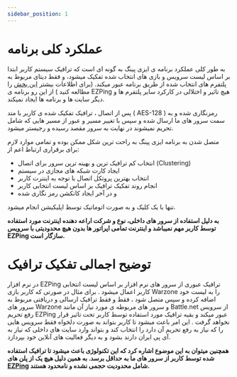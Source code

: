 ```yaml
---
sidebar_position: 1
---
```


# عملکرد کلی برنامه


به طور کلی عملکرد برنامه ی ایزی پینگ به گونه ای است که ترافیک سیستم کاربر ابتدا بر اساس لیست سرویس و بازی های انتخاب شده تفکیک میشود، و فقط دیتای مربوط به پلتفرم های انتخاب شده از طریق برنامه عبور میکند. (برای اطلاعات بیشتر [این بخش](https://ezping.ir/) را مطالعه کنید ) از این رو برنامه ی EZPing هیچ تاثیر و اختلالی در کارکرد سایر پلتفرم ها و دیگر سایت ها و برنامه ها ایجاد نمیکند. 

پس از اتصال ، ترافیک تفکیک شده ی کاربر با متد ( AES-128 ) رمزنگاری شده و به سمت سرور های ما ارسال شده و سپس با تغییر مسیر و عبور از مسیر هایی که شامل تحریم نمیشوند در نهایت به سرور مقصد رسیده و رجیستر میشود.

متصل شدن به برنامه ایزی پینگ به راحت ترین شکل ممکن بوده و تمامی موارد لازم برای برقراری ارتباط اعم از:

- انتخاب کم ترافیک ترین و بهینه ترین سرور برای اتصال (Clustering)
- ایجاد کارت شبکه های مجازی در سیستم   
- انتخاب بهترین پروتکل اتصال با توجه به اینترت کاربر
- انجام روند تفکیک ترافیک بر اساس لیست انتخابی کاربر 
- و در آخر ایجاد کانکشن رمز نگاری شده

تنها با یک کلیک و به صورت اتوماتیک توسط اپلیکیشن انجام میشود.


**به دلیل استفاده از سرور های داخلی، نوع و شرکت اراعه دهنده اینترنت مورد استفاده توسط کاربر مهم نمیباشد و اینترنت تمامی اپراتور ها بدون هیچ محدودیتی با سرویس EZPing سازگار است.**



# توضیح اجمالی تفکیک ترافیک

در نرم افزار EZPing ترافیک عبوری از سرور های نرم افزار بر اساس لیست انتخابی کاربر اعمال میشود . برای مثال در صورتی که کاربر بازی Warzone را به لیست خود اضافه کرده و سپس متصل شود ، فقط و فقط ترافیک ارسالی و دریافتی مربوط به سرور های Warzone و سرور های مربوطه ی مورد نیاز آن مانند Battle.net از سرویس رفع تحریم EZPing عبور میکند و بقیه ترافیک مورد استفاده توسط کاربر تحت تاثیر قرار نخواهد گرفت . 
این امر باعث میشود تا کاربر بتواند به صورت دلخواه فقط سرویس هایی را که نیاز به رفع تحریم آن دارد را انتخاب کند و بتواند وارد سایت های داخلی که نیاز به آی پی ایران دارند بشود و به دیگر فعالیت های آنلاین خود بپردازد.

**همچنین میتوان به این موضوع اشاره کرد که این تکنولوژی باعث میشود تا ترافیک استفاده شده توسط کاربر از سرور های ما به حداقل برسد. به همین دلیل هیچ یک از پلن های [EZPing](https://ezping.ir/) شامل محدودیت حجمی نشده و نامحدود هستند.**
